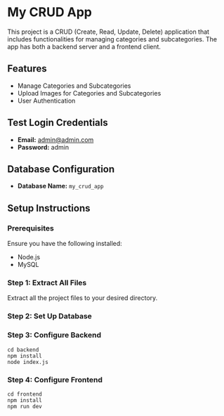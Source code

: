 # My CRUD App

This project is a CRUD (Create, Read, Update, Delete) application that includes functionalities for managing categories and subcategories. The app has both a backend server and a frontend client.

## Features
- Manage Categories and Subcategories
- Upload Images for Categories and Subcategories
- User Authentication

## Test Login Credentials
- **Email:** admin@admin.com
- **Password:** admin

## Database Configuration
- **Database Name:** `my_crud_app`

## Setup Instructions

### Prerequisites
Ensure you have the following installed:
- Node.js
- MySQL

### Step 1: Extract All Files
Extract all the project files to your desired directory.

### Step 2: Set Up Database

### Step 3: Configure Backend
    cd backend
    npm install
    node index.js


### Step 4: Configure Frontend
    cd frontend
    npm install
    npm run dev

